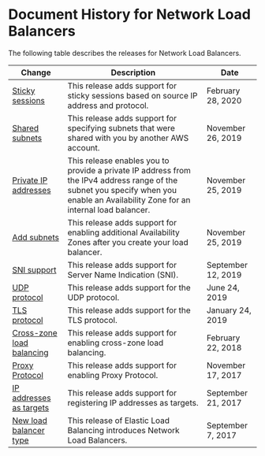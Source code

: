 # Document History for Network Load Balancers<a name="doc-history"></a>

The following table describes the releases for Network Load Balancers\.

| Change | Description | Date | 
| --- |--- |--- |
| [Sticky sessions](https://docs.aws.amazon.com/elasticloadbalancing/latest/network/load-balancer-target-groups.html#sticky-sessions) | This release adds support for sticky sessions based on source IP address and protocol\. | February 28, 2020 | 
| [Shared subnets](#doc-history) | This release adds support for specifying subnets that were shared with you by another AWS account\. | November 26, 2019 | 
| [Private IP addresses](#doc-history) | This release enables you to provide a private IP address from the IPv4 address range of the subnet you specify when you enable an Availability Zone for an internal load balancer\. | November 25, 2019 | 
| [Add subnets](#doc-history) | This release adds support for enabling additional Availability Zones after you create your load balancer\. | November 25, 2019 | 
| [SNI support](https://docs.aws.amazon.com/elasticloadbalancing/latest/network/create-tls-listener.html#sni-certificate-list) | This release adds support for Server Name Indication \(SNI\)\. | September 12, 2019 | 
| [UDP protocol](#doc-history) | This release adds support for the UDP protocol\. | June 24, 2019 | 
| [TLS protocol](https://docs.aws.amazon.com/elasticloadbalancing/latest/network/create-tls-listener.html) | This release adds support for the TLS protocol\. | January 24, 2019 | 
| [Cross\-zone load balancing](#doc-history) | This release adds support for enabling cross\-zone load balancing\. | February 22, 2018 | 
| [Proxy Protocol](https://docs.aws.amazon.com/elasticloadbalancing/latest/network/load-balancer-target-groups.html#proxy-protocol) | This release adds support for enabling Proxy Protocol\. | November 17, 2017 | 
| [IP addresses as targets](https://docs.aws.amazon.com/elasticloadbalancing/latest/network/load-balancer-target-groups.html#target-type) | This release adds support for registering IP addresses as targets\. | September 21, 2017 | 
| [New load balancer type](#doc-history) | This release of Elastic Load Balancing introduces Network Load Balancers\. | September 7, 2017 | 